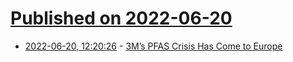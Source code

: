 # [Published on 2022-06-20](index.md)

* [2022-06-20, 12:20:26](https://news.ycombinator.com/item?id=31809445) - [3M’s PFAS Crisis Has Come to Europe](https://www.bloomberg.com/graphics/2022-3m-pfas-toxic-forever-chemicals-europe)
